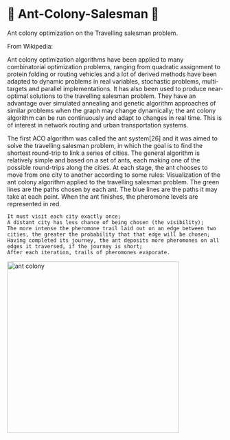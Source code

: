 # &#x1F41C; Ant-Colony-Salesman &#x1F41C;

Ant colony optimization on the Travelling salesman problem.

From Wikipedia:

Ant colony optimization algorithms have been applied to many combinatorial optimization problems, ranging from quadratic assignment to protein folding or routing vehicles and a lot of derived methods have been adapted to dynamic problems in real variables, stochastic problems, multi-targets and parallel implementations. It has also been used to produce near-optimal solutions to the travelling salesman problem. They have an advantage over simulated annealing and genetic algorithm approaches of similar problems when the graph may change dynamically; the ant colony algorithm can be run continuously and adapt to changes in real time. This is of interest in network routing and urban transportation systems.

The first ACO algorithm was called the ant system[26] and it was aimed to solve the travelling salesman problem, in which the goal is to find the shortest round-trip to link a series of cities. The general algorithm is relatively simple and based on a set of ants, each making one of the possible round-trips along the cities. At each stage, the ant chooses to move from one city to another according to some rules:
Visualization of the ant colony algorithm applied to the travelling salesman problem. The green lines are the paths chosen by each ant. The blue lines are the paths it may take at each point. When the ant finishes, the pheromone levels are represented in red.

    It must visit each city exactly once;
    A distant city has less chance of being chosen (the visibility);
    The more intense the pheromone trail laid out on an edge between two cities, the greater the probability that that edge will be chosen;
    Having completed its journey, the ant deposits more pheromones on all edges it traversed, if the journey is short;
    After each iteration, trails of pheromones evaporate.

<img src="sample.gif" alt="ant colony" width=400 />
